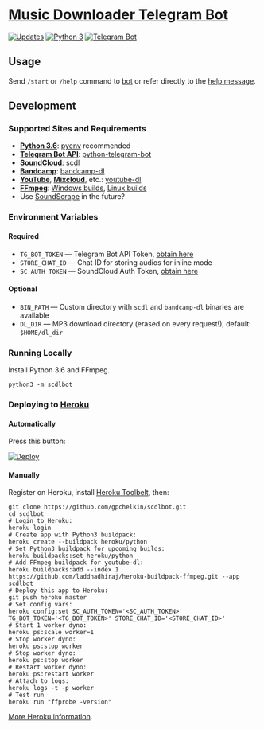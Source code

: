 # [Music Downloader Telegram Bot](https://t.me/scdlbot)

[![Updates](https://pyup.io/repos/github/gpchelkin/scdlbot/shield.svg?token=376ffde2-5188-4912-bf3c-5f316e52d43f)](https://pyup.io/repos/github/gpchelkin/scdlbot/)
[![Python 3](https://pyup.io/repos/github/gpchelkin/scdlbot/python-3-shield.svg?token=376ffde2-5188-4912-bf3c-5f316e52d43f)](https://pyup.io/repos/github/gpchelkin/scdlbot/)
[![Telegram Bot](https://img.shields.io/badge/telegram-bot-blue.svg)](https://t.me/scdlbot)


## Usage

Send `/start` or `/help` command to [bot](https://t.me/scdlbot) or refer directly to the [help message](scdlbot/messages/help.tg.md).

## Development

### Supported Sites and Requirements

- [**Python 3.6**](https://www.python.org/): [pyenv](https://github.com/pyenv/pyenv) recommended
- [**Telegram Bot API**](https://core.telegram.org/bots/api): [python-telegram-bot](https://github.com/python-telegram-bot/python-telegram-bot)
- [**SoundCloud**](https://soundcloud.com): [scdl](https://github.com/flyingrub/scdl)
- [**Bandcamp**](https://bandcamp.com): [bandcamp-dl](https://github.com/iheanyi/bandcamp-dl)
- [**YouTube**](https://www.youtube.com/), [**Mixcloud**](https://www.mixcloud.com/), etc.: [youtube-dl](https://rg3.github.io/youtube-dl)
- [**FFmpeg**](https://ffmpeg.org): [Windows builds](https://ffmpeg.zeranoe.com/builds/), [Linux builds](https://johnvansickle.com/ffmpeg/)
- Use [SoundScrape](https://github.com/Miserlou/SoundScrape) in the future?

### Environment Variables

#### Required
- `TG_BOT_TOKEN` — Telegram Bot API Token, [obtain here](https://t.me/BotFather)
- `STORE_CHAT_ID` — Chat ID for storing audios for inline mode
- `SC_AUTH_TOKEN` — SoundCloud Auth Token, [obtain here](https://flyingrub.github.io/scdl/)

#### Optional
- `BIN_PATH` — Custom directory with `scdl` and `bandcamp-dl` binaries are available
- `DL_DIR` — MP3 download directory (erased on every request!), default: `$HOME/dl_dir`

### Running Locally
Install Python 3.6 and FFmpeg.
```
python3 -m scdlbot
```

### Deploying to [Heroku](https://heroku.com/)

#### Automatically

Press this button:

[![Deploy](https://www.herokucdn.com/deploy/button.svg)](https://heroku.com/deploy)

#### Manually

Register on Heroku, install [Heroku Toolbelt](https://toolbelt.heroku.com/), then:

```
git clone https://github.com/gpchelkin/scdlbot.git
cd scdlbot
# Login to Heroku:
heroku login
# Create app with Python3 buildpack:
heroku create --buildpack heroku/python
# Set Python3 buildpack for upcoming builds:
heroku buildpacks:set heroku/python
# Add FFmpeg buildpack for youtube-dl:
heroku buildpacks:add --index 1 https://github.com/laddhadhiraj/heroku-buildpack-ffmpeg.git --app scdlbot
# Deploy this app to Heroku:
git push heroku master
# Set config vars:
heroku config:set SC_AUTH_TOKEN='<SC_AUTH_TOKEN>' TG_BOT_TOKEN='<TG_BOT_TOKEN>' STORE_CHAT_ID='<STORE_CHAT_ID>'
# Start 1 worker dyno:
heroku ps:scale worker=1
# Stop worker dyno:
heroku ps:stop worker
# Stop worker dyno:
heroku ps:stop worker
# Restart worker dyno:
heroku ps:restart worker
# Attach to logs:
heroku logs -t -p worker
# Test run
heroku run "ffprobe -version"
```

[More Heroku information](https://devcenter.heroku.com/articles/dynos).

